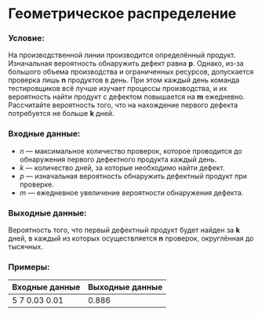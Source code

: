 # Геометрическое распределение
### Условие:
На производственной линии производится определённый продукт. Изначальная вероятность обнаружить дефект равна **p**. Однако, из-за большого объема производства и ограниченных ресурсов, допускается проверка лишь
**n** продуктов в день. При этом каждый день команда тестировщиков всё лучше изучает процессы производства, и их вероятность найти продукт с дефектом повышается на **m** ежедневно. Рассчитайте вероятность того, что на нахождение первого дефекта потребуется не больше **k** дней.
### Входные данные:
* *n* — максимальное количество проверок, которое проводится до обнаружения первого дефектного продукта каждый день.
* *k* — количество дней, за которые необходимо найти дефект.
* *p* — изначальная вероятность обнаружить дефектный продукт при проверке.
* *m* — ежедневное увеличение вероятности обнаружения дефекта.
### Выходные данные:
Вероятность того, что первый дефектный продукт будет найден за **k** дней, в каждый из которых осуществляется **n** проверок, округлённая до тысячных.
### Примеры:
| Входные данные | Выходные данные |
|----------------|-----------------|
| 5 7 0.03 0.01  | 0.886           |